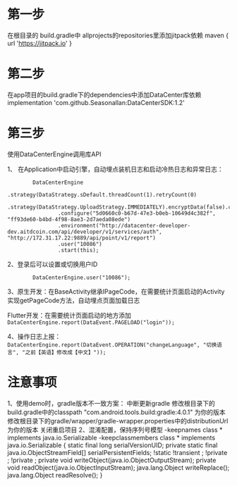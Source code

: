 # 第一步
在根目录的 build.gradle中 allprojects的repositories里添加jitpack依赖
maven { url 'https://jitpack.io' }
# 第二步
在app项目的build.gradle下的dependencies中添加DataCenter库依赖
    implementation 'com.github.Seasonallan:DataCenterSDK:1.2'
# 第三步
使用DataCenterEngine调用库API

1、 在Application中启动引擎，自动埋点装机日志和启动冷热日志和异常日志：
```
        DataCenterEngine
                .strategy(DataStrategy.sDefault.threadCount(1).retryCount(0)
                        .strategy(DataStrategy.UploadStrategy.IMMEDIATELY).encryptData(false).catchException(true).logcat(true))
                .configure("5d0660c0-b67d-47e3-b0eb-10649d4c382f", "ff93de60-b4bd-4f98-8ae3-2d7aeda08ede")
                .environment("http://datacenter-developer-dev.aitdcoin.com/api/developer/v1/services/auth", "http://172.31.17.22:9889/api/point/v1/report")
                .user("10086")
                .start(this);
```
2、登录后可以设置或切换用户ID
```
        DataCenterEngine.user("10086");
```
3、原生开发：在BaseActivity继承IPageCode，在需要统计页面启动的Activity实现getPageCode方法，自动埋点页面加载日志

   Flutter开发：在需要统计页面启动的地方添加 `DataCenterEngine.report(DataEvent.PAGELOAD("login"));`
   
4、操作日志上报：`DataCenterEngine.report(DataEvent.OPERATION("changeLanguage",
                        "切换语言", "之前【英语】修改成【中文】"));`
 

# 注意事项
1、使用demo时，gradle版本不一致方案：
中断更新gradle
修改根目录下的build.gradle中的classpath "com.android.tools.build:gradle:4.0.1" 为你的版本
修改根目录下的gradle/wrapper/gradle-wrapper.properties中的distributionUrl为你的版本
关闭重启项目
2、混淆配置，保持序列号模型
-keepnames class * implements java.io.Serializable
-keepclassmembers class * implements java.io.Serializable {
    static final long serialVersionUID;
    private static final java.io.ObjectStreamField[] serialPersistentFields;
    !static !transient <fields>;
    !private <fields>;
    !private <methods>;
    private void writeObject(java.io.ObjectOutputStream);
    private void readObject(java.io.ObjectInputStream);
    java.lang.Object writeReplace();
    java.lang.Object readResolve();
}
 